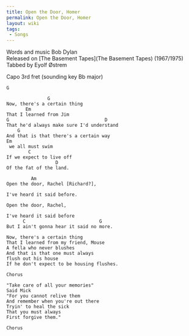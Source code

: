 ```yaml
---
title: Open the Door, Homer
permalink: Open the Door, Homer
layout: wiki
tags:
 - Songs
---
```


Words and music Bob Dylan  
Released on [The Basement Tapes](The Basement Tapes)
(1967/1975)  
Tabbed by Eyolf Østrem

Capo 3rd fret (sounding key Bb major)

    G

                   G
    Now, there's a certain thing
           Em
    That I learned from Jim
    G                                   D
    That he'd always make sure I'd understand
        G
    And that is that there's a certain way
    Em
     we all must swim
            C
    If we expect to live off
                      D
    Of the fat of the land.

             Am
    Open the door, Rachel [Richard?],

    I've heard it said before.

    Open the door, Rachel,

    I've heard it said before
          C                           G
    But I ain't gonna hear it said no more.

    Now, there's a certain thing
    That I learned from my friend, Mouse
    A fella who never blushes
    And that is that one must always
    flush out his house
    If he don't expect to be housing flushes.

    Chorus

    "Take care of all your memories"
    Said Mick
    "For you cannot relive them
    And remember when you're out there
    Tryin' to heal the sick
    That you must always
    First forgive them."

    Chorus
